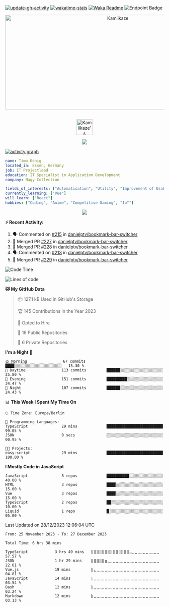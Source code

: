 [![update-gh-activity](https://github.com/Kamiikaze/Kamiikaze/actions/workflows/update-gh-activity.yml/badge.svg)](https://github.com/Kamiikaze/Kamiikaze/actions/workflows/update-gh-activity.yml)
[![wakatime-stats](https://github.com/Kamiikaze/Kamiikaze/actions/workflows/update-timestats.yml/badge.svg)](https://github.com/Kamiikaze/Kamiikaze/actions/workflows/update-timestats.yml)
[![Waka Readme](https://github.com/Kamiikaze/Kamiikaze/actions/workflows/waka-simple.yml/badge.svg)](https://github.com/Kamiikaze/Kamiikaze/actions/workflows/waka-simple.yml)
![Endpoint Badge](https://img.shields.io/endpoint?url=https%3A%2F%2Fhits.dwyl.com%2FKamiikaze%2FKamiikaze.json&label=Views)

<!--p align="center">
<img alt="loficity" width="600px" src="https://github.com/HyunCafe/HyunCafe/raw/main/assests/loficity.gif"</img>
</p-->

<p align="center">
  <img src="https://socialify.git.ci/Kamiikaze/Kamiikaze/image?font=Source%20Code%20Pro&forks=0&issues=0&language=1&name=1&owner=1&pattern=Plus&pulls=0&stargazers=0&theme=Dark" alt="Kamiikaze" width="700" height="300" />
</p>

<p align="center">
<br/>
<a href="https://open.spotify.com/user/timo1322">
  <img alt="Kamiikaze's Spotify" width="50px" src="https://user-images.githubusercontent.com/43545812/144035120-1ad5169b-91c7-4078-bef9-6a82c733f373.png" />
</a>
<br>
</p>

<p align="center">
  <img alig src="https://github-profile-trophy.vercel.app/?username=Kamiikaze&theme=onedark&column=-1" />
</p>

[![activity graph](https://github-readme-activity-graph.vercel.app/graph?username=Kamiikaze&theme=github-dark-dimmed&custom_title=Kamiikaze%20Activity%20Graph&hide_border=true)](https://github.com/ashutosh00710/github-readme-activity-graph)

```yaml
name: Timo König
located_in: Essen, Germany
job: IT Projectlead
education: IT Specialist in Application Development
company: Nagy Collection

fields_of_interests: ["Automatisation", "Utility", "Improvement of Usability", "Localization"]
currently_learning: ["Vue"]
will_learn: ["React"]
hobbies: ["Coding", "Anime", "Competitive Gaming", "IoT"]
```

<!--p align="center">
  <img src="https://spotify-github-profile.vercel.app/api/view?uid=11147618695&cover_image=true&theme=novatorem&show_offline=true&background_color=121212&interchange=false&bar_color=53b14f&bar_color_cover=false">
</p-->

<p align="center">
  <img src="https://spotify-recently-played-readme.vercel.app/api?user=timo1322&count=5">
</p>


**:zap: Recent Activity:**

<!--START_SECTION:activity-->
1. 🗣 Commented on [#215](https://github.com/danielptv/bookmark-bar-switcher/pull/215#issuecomment-1858526660) in [danielptv/bookmark-bar-switcher](https://github.com/danielptv/bookmark-bar-switcher)
2. 🎉 Merged PR [#227](https://github.com/danielptv/bookmark-bar-switcher/pull/227) in [danielptv/bookmark-bar-switcher](https://github.com/danielptv/bookmark-bar-switcher)
3. 🎉 Merged PR [#228](https://github.com/danielptv/bookmark-bar-switcher/pull/228) in [danielptv/bookmark-bar-switcher](https://github.com/danielptv/bookmark-bar-switcher)
4. 🗣 Commented on [#213](https://github.com/danielptv/bookmark-bar-switcher/issues/213#issuecomment-1858438014) in [danielptv/bookmark-bar-switcher](https://github.com/danielptv/bookmark-bar-switcher)
5. 🎉 Merged PR [#229](https://github.com/danielptv/bookmark-bar-switcher/pull/229) in [danielptv/bookmark-bar-switcher](https://github.com/danielptv/bookmark-bar-switcher)
<!--END_SECTION:activity-->

<!--START_SECTION:waka-->
![Code Time](http://img.shields.io/badge/Code%20Time-6%20hrs%2038%20mins-blue)

![Lines of code](https://img.shields.io/badge/From%20Hello%20World%20I%27ve%20Written-1.7%20million%20lines%20of%20code-blue)

**🐱 My GitHub Data** 

> 📦 127.1 kB Used in GitHub's Storage 
 > 
> 🏆 145 Contributions in the Year 2023
 > 
> 💼 Opted to Hire
 > 
> 📜 16 Public Repositories 
 > 
> 🔑 6 Private Repositories 
 > 
**I'm a Night 🦉** 

```text
🌞 Morning                67 commits          ████░░░░░░░░░░░░░░░░░░░░░   15.30 % 
🌆 Daytime                113 commits         ██████░░░░░░░░░░░░░░░░░░░   25.80 % 
🌃 Evening                151 commits         █████████░░░░░░░░░░░░░░░░   34.47 % 
🌙 Night                  107 commits         ██████░░░░░░░░░░░░░░░░░░░   24.43 % 
```


📊 **This Week I Spent My Time On** 

```text
🕑︎ Time Zone: Europe/Berlin

💬 Programming Languages: 
TypeScript               29 mins             █████████████████████████   99.05 % 
JSON                     0 secs              ░░░░░░░░░░░░░░░░░░░░░░░░░   00.95 % 

🐱‍💻 Projects: 
easy-script              29 mins             █████████████████████████   100.00 % 
```

**I Mostly Code in JavaScript** 

```text
JavaScript               8 repos             ██████████░░░░░░░░░░░░░░░   40.00 % 
HTML                     3 repos             ████░░░░░░░░░░░░░░░░░░░░░   15.00 % 
Vue                      3 repos             ████░░░░░░░░░░░░░░░░░░░░░   15.00 % 
TypeScript               2 repos             ██░░░░░░░░░░░░░░░░░░░░░░░   10.00 % 
Liquid                   1 repo              █░░░░░░░░░░░░░░░░░░░░░░░░   05.00 % 
```




 Last Updated on 28/12/2023 12:06:04 UTC
<!--END_SECTION:waka-->

<!--START_SECTION:waka-simple-->

```text
From: 25 November 2023 - To: 27 December 2023

Total Time: 6 hrs 38 mins

TypeScript            3 hrs 49 mins   ⣿⣿⣿⣿⣿⣿⣿⣿⣿⣿⣿⣿⣿⣿⣤⣀⣀⣀⣀⣀⣀⣀⣀⣀⣀   57.57 %
JSON                  1 hr 29 mins    ⣿⣿⣿⣿⣿⣶⣀⣀⣀⣀⣀⣀⣀⣀⣀⣀⣀⣀⣀⣀⣀⣀⣀⣀⣀   22.61 %
Vue.js                19 mins         ⣿⣄⣀⣀⣀⣀⣀⣀⣀⣀⣀⣀⣀⣀⣀⣀⣀⣀⣀⣀⣀⣀⣀⣀⣀   04.81 %
JavaScript            14 mins         ⣷⣀⣀⣀⣀⣀⣀⣀⣀⣀⣀⣀⣀⣀⣀⣀⣀⣀⣀⣀⣀⣀⣀⣀⣀   03.54 %
Bash                  12 mins         ⣷⣀⣀⣀⣀⣀⣀⣀⣀⣀⣀⣀⣀⣀⣀⣀⣀⣀⣀⣀⣀⣀⣀⣀⣀   03.24 %
Markdown              12 mins         ⣷⣀⣀⣀⣀⣀⣀⣀⣀⣀⣀⣀⣀⣀⣀⣀⣀⣀⣀⣀⣀⣀⣀⣀⣀   03.13 %
```

<!--END_SECTION:waka-simple-->
